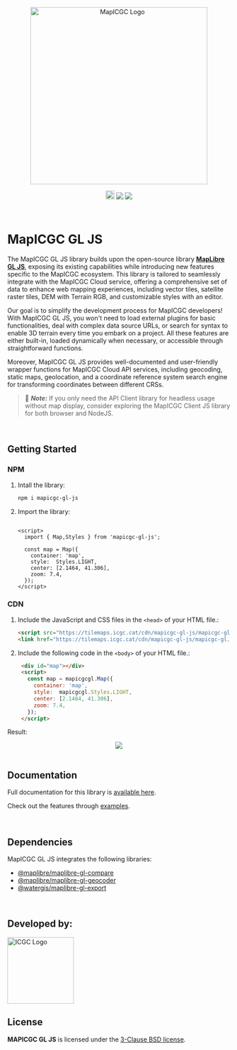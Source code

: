 <p align="center">
  <img src="https://tilemaps.icgc.cat/cdn/images/logo2.png"  alt="MapICGC Logo" width="400px">
</p>
<p align="center">
  <img src="https://tilemaps.icgc.cat/cdn/images/JS-logo.svg" width="20px">
  <img src="https://badge.fury.io/js/mapicgc-gl-js.svg">
  <a href="https://twitter.com/icgcat" target="_blank">
  <img src="https://img.shields.io/twitter/follow/icgcat?style=social">
  </a>
</p>

<br>

# MapICGC GL JS


The MapICGC GL JS library builds upon the  open-source library [**MapLibre GL JS**](https://github.com/maplibre/maplibre-gl-js), exposing its existing capabilities while introducing new features specific to the MapICGC ecosystem. This library is tailored to seamlessly integrate with the MapICGC Cloud service, offering a comprehensive set of data to enhance web mapping experiences, including vector tiles, satellite raster tiles, DEM with Terrain RGB, and customizable styles with an editor.

 Our goal is to simplify the development process for MapICGC developers! With MapICGC GL JS, you won't need to load external plugins for basic functionalities, deal with complex data source URLs, or search for syntax to enable 3D terrain every time you embark on a project. All these features are either built-in, loaded dynamically when necessary, or accessible through straightforward functions.

Moreover, MapICGC GL JS provides well-documented and user-friendly wrapper functions for MapICGC Cloud API services, including geocoding, static maps, geolocation, and a coordinate reference system search engine for transforming coordinates between different CRSs.


> 📣 *__Note:__* If you only need the API Client library for headless usage without map display, consider exploring the MapICGC Client JS library for both browser and NodeJS.

<br>

## Getting Started

### NPM

1. Intall the library:
    ```bash
    npm i mapicgc-gl-js

2. Import the library:
    ```javascript"

    <script>
      import { Map,Styles } from 'mapicgc-gl-js'; 

      const map = Map({
        container: 'map',
        style:  Styles.LIGHT, 
        center: [2.1464, 41.306], 
        zoom: 7.4, 
      });
    </script>
   ```
### CDN

1. Include the JavaScript and CSS files in the `<head>` of your HTML file.:
   ```html
   <script src="https://tilemaps.icgc.cat/cdn/mapicgc-gl-js/mapicgc-gl.js"></script>
   <link href="https://tilemaps.icgc.cat/cdn/mapicgc-gl-js/mapicgc-gl.css" rel="stylesheet" />
   ```

2. Include the following code in the `<body>` of your HTML file.:

   ```html
    <div id="map"></div>
    <script>
      const map = mapicgcgl.Map({
        container: 'map',
        style:  mapicgcgl.Styles.LIGHT, 
        center: [2.1464, 41.306], 
        zoom: 7.4, 
      });
    </script>
   ```

Result: 

   <div align="center">
    <a title="Link to CodePen" href="https://codepen.io/unitatgeostart/pen/eYXWyqd" target="_blank"><img  src="https://tilemaps.icgc.cat/cdn//images/map1.png"></img></a></div>
<br>

## Documentation

Full documentation for this library is <a href="https://autogitlab.icgc.local/geostarters/icgc/mapicgc/mapicgc-doc" target="_blank">available here</a>. 

Check out the features through <a href="https://codepen.io/collection/mrvVZd" target="_blank">examples</a>.


<br>

## Dependencies

MapICGC GL JS integrates the following libraries: 
- <a href="https://github.com/maplibre/maplibre-gl-compare" target="_blank"> @maplibre/maplibre-gl-compare </a>
- <a href="https://github.com/maplibre/maplibre-gl-geocoder" target="_blank"> @maplibre/maplibre-gl-geocoder </a>
- <a href="https://www.npmjs.com/package/@watergis/maplibre-gl-export" target="_blank"> @watergis/maplibre-gl-export </a>


<br>

## Developed by:

 <a href="https://www.icgc.cat/" target="_blank"><img src="https://tilemaps.icgc.cat/cdn/logos/ICGC_color_norma.svg"  alt="ICGC Logo" width="150"></img></a>



## License
**MAPICGC GL JS** is licensed under the [3-Clause BSD license](./LICENSE.txt).